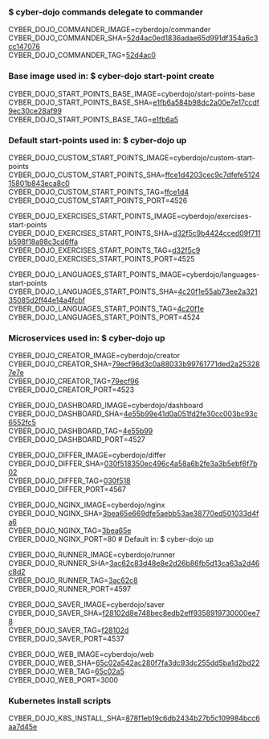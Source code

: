 ### $ cyber-dojo commands delegate to commander

CYBER_DOJO_COMMANDER_IMAGE=cyberdojo/commander  
CYBER_DOJO_COMMANDER_SHA=[52d4ac0ed1836adae65d991df354a6c3cc147076](https://github.com/cyber-dojo/commander/commit/52d4ac0ed1836adae65d991df354a6c3cc147076)  
CYBER_DOJO_COMMANDER_TAG=[52d4ac0](https://hub.docker.com/layers/cyberdojo/commander/52d4ac0/images/sha256-20ec51029be08d9dc985860e49ca500b39c8a3eb9aa2ccc97e237432d42aa363)  

### Base image used in: $ cyber-dojo start-point create

CYBER_DOJO_START_POINTS_BASE_IMAGE=cyberdojo/start-points-base  
CYBER_DOJO_START_POINTS_BASE_SHA=[e1fb6a584b98dc2a00e7e17ccdf9ec30ce28af99](https://github.com/cyber-dojo/start-points-base/commit/e1fb6a584b98dc2a00e7e17ccdf9ec30ce28af99)  
CYBER_DOJO_START_POINTS_BASE_TAG=[e1fb6a5](https://hub.docker.com/layers/cyberdojo/start-points-base/e1fb6a5/images/sha256-fb94aaa6ab968a37166433a72601353630c4c855e68c513cc606e9a533aee69d)  

### Default start-points used in: $ cyber-dojo up

CYBER_DOJO_CUSTOM_START_POINTS_IMAGE=cyberdojo/custom-start-points  
CYBER_DOJO_CUSTOM_START_POINTS_SHA=[ffce1d4203cec9c7dfefe512415801b843eca8c0](https://github.com/cyber-dojo/custom-start-points/commit/ffce1d4203cec9c7dfefe512415801b843eca8c0)  
CYBER_DOJO_CUSTOM_START_POINTS_TAG=[ffce1d4](https://hub.docker.com/layers/cyberdojo/custom-start-points/ffce1d4/images/sha256-c468696f330dd9d24ab3f00fc370659c21c7d71cce4cf8d9eb6a2e3b6934eec4)  
CYBER_DOJO_CUSTOM_START_POINTS_PORT=4526

CYBER_DOJO_EXERCISES_START_POINTS_IMAGE=cyberdojo/exercises-start-points  
CYBER_DOJO_EXERCISES_START_POINTS_SHA=[d32f5c9b4424cced09f711b598f18a98c3cd6ffa](https://github.com/cyber-dojo/exercises-start-points/commit/d32f5c9b4424cced09f711b598f18a98c3cd6ffa)  
CYBER_DOJO_EXERCISES_START_POINTS_TAG=[d32f5c9](https://hub.docker.com/layers/cyberdojo/exercises-start-points/d32f5c9/images/sha256-8ea07c8348ba769beb3f6a04651635a0cbcfca25bd6fc5aae4c0d7f16601f040)  
CYBER_DOJO_EXERCISES_START_POINTS_PORT=4525

CYBER_DOJO_LANGUAGES_START_POINTS_IMAGE=cyberdojo/languages-start-points  
CYBER_DOJO_LANGUAGES_START_POINTS_SHA=[4c20f1e55ab73ee2a32135085d2ff44e14a4fcbf](https://github.com/cyber-dojo/languages-start-points/commit/4c20f1e55ab73ee2a32135085d2ff44e14a4fcbf)  
CYBER_DOJO_LANGUAGES_START_POINTS_TAG=[4c20f1e](https://hub.docker.com/layers/cyberdojo/languages-start-points/4c20f1e/images/sha256-006653932a15202beedbd3d4fd832838a5c4c82b58027be67a0e3b428a432730)  
CYBER_DOJO_LANGUAGES_START_POINTS_PORT=4524

### Microservices used in: $ cyber-dojo up

CYBER_DOJO_CREATOR_IMAGE=cyberdojo/creator  
CYBER_DOJO_CREATOR_SHA=[79ecf96d3c0a88033b99761771ded2a253287e7e](https://github.com/cyber-dojo/creator/commit/79ecf96d3c0a88033b99761771ded2a253287e7e)  
CYBER_DOJO_CREATOR_TAG=[79ecf96](https://hub.docker.com/layers/cyberdojo/creator/79ecf96/images/sha256-e8393fa17f82bcaf848efd08dd1b355d81eacf6083aea5100e74c7166549d9d7)  
CYBER_DOJO_CREATOR_PORT=4523

CYBER_DOJO_DASHBOARD_IMAGE=cyberdojo/dashboard  
CYBER_DOJO_DASHBOARD_SHA=[4e55b99e41d0a051fd2fe30cc003bc93c6552fc5](https://github.com/cyber-dojo/dashboard/commit/4e55b99e41d0a051fd2fe30cc003bc93c6552fc5)  
CYBER_DOJO_DASHBOARD_TAG=[4e55b99](https://hub.docker.com/layers/cyberdojo/dashboard/4e55b99/images/sha256-dd57a4af66bab735100473314fb57de67895b3b4733cd2034d5a51915c2873a3)  
CYBER_DOJO_DASHBOARD_PORT=4527

CYBER_DOJO_DIFFER_IMAGE=cyberdojo/differ  
CYBER_DOJO_DIFFER_SHA=[030f518350ec496c4a58a6b2fe3a3b5ebf6f7b02](https://github.com/cyber-dojo/differ/commit/030f518350ec496c4a58a6b2fe3a3b5ebf6f7b02)  
CYBER_DOJO_DIFFER_TAG=[030f518](https://hub.docker.com/layers/cyberdojo/differ/030f518/images/sha256-b0ace7cca85824de8d9f81c8bc49091876ceffca4818e4238cd0f4f4015e92ca)  
CYBER_DOJO_DIFFER_PORT=4567

CYBER_DOJO_NGINX_IMAGE=cyberdojo/nginx  
CYBER_DOJO_NGINX_SHA=[3bea65e669dfe5aebb53ae38770ed501033d4fa6](https://github.com/cyber-dojo/nginx/commit/3bea65e669dfe5aebb53ae38770ed501033d4fa6)  
CYBER_DOJO_NGINX_TAG=[3bea65e](https://hub.docker.com/layers/cyberdojo/nginx/3bea65e/images/sha256-3ab87935049f7fe4fbc446e30976ec0f2c968cf2d7af08392d38ceaf7ff7b7ea)  
CYBER_DOJO_NGINX_PORT=80 # Default in: $ cyber-dojo up

CYBER_DOJO_RUNNER_IMAGE=cyberdojo/runner  
CYBER_DOJO_RUNNER_SHA=[3ac62c83d48e8e2d26b86fb5d13ca63a2d46c8d2](https://github.com/cyber-dojo/runner/commit/3ac62c83d48e8e2d26b86fb5d13ca63a2d46c8d2)  
CYBER_DOJO_RUNNER_TAG=[3ac62c8](https://hub.docker.com/layers/cyberdojo/runner/3ac62c8/images/sha256-8349f70f53c2a560124ddb6511f1be67d9743187cdd5e0e5c65467d2dfe3cb37)  
CYBER_DOJO_RUNNER_PORT=4597

CYBER_DOJO_SAVER_IMAGE=cyberdojo/saver  
CYBER_DOJO_SAVER_SHA=[f28102d8e748bec8edb2eff9358919730000ee78](https://github.com/cyber-dojo/saver/commit/f28102d8e748bec8edb2eff9358919730000ee78)  
CYBER_DOJO_SAVER_TAG=[f28102d](https://hub.docker.com/layers/cyberdojo/saver/f28102d/images/sha256-3f560c3efa43441b13bd733cbcbe384bd00472db6856eca844401c2be30b0169)  
CYBER_DOJO_SAVER_PORT=4537

CYBER_DOJO_WEB_IMAGE=cyberdojo/web  
CYBER_DOJO_WEB_SHA=[65c02a542ac280f7fa3dc93dc255dd5ba1d2bd22](https://github.com/cyber-dojo/web/commit/65c02a542ac280f7fa3dc93dc255dd5ba1d2bd22)  
CYBER_DOJO_WEB_TAG=[65c02a5](https://hub.docker.com/layers/cyberdojo/web/65c02a5/images/sha256-13f6d08258078f9cb8f651f106a13af0020cc9d186c367d2ff07ada630050d5d)  
CYBER_DOJO_WEB_PORT=3000

### Kubernetes install scripts
CYBER_DOJO_K8S_INSTALL_SHA=[878f1eb19c6db2434b27b5c109984bcc6aa7d45e](https://github.com/cyber-dojo/k8s-install/commit/878f1eb19c6db2434b27b5c109984bcc6aa7d45e)  
